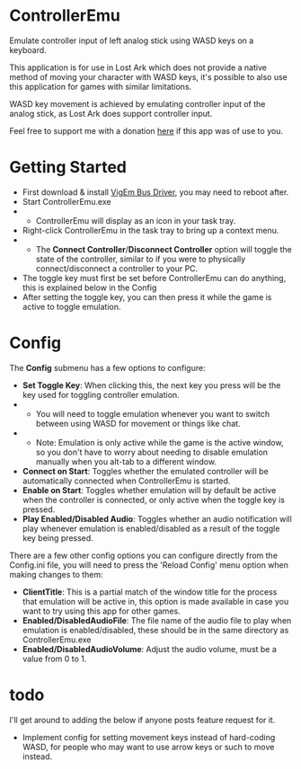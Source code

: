 # ControllerEmu
Emulate controller input of left analog stick using WASD keys on a keyboard.

This application is for use in Lost Ark which does not provide a native method of moving your character with WASD keys, it's possible to also use this application for games with similar limitations.

WASD key movement is achieved by emulating controller input of the analog stick, as Lost Ark does support controller input.

Feel free to support me with a donation [here](https://streamlabs.com/primpri) if this app was of use to you.

# Getting Started
- First download & install [VigEm Bus Driver](https://github.com/ViGEm/ViGEmBus/releases/tag/setup-v1.17.333), you may need to reboot after.
- Start ControllerEmu.exe
- - ControllerEmu will display as an icon in your task tray.
- Right-click ControllerEmu in the task tray to bring up a context menu.
- - The **Connect Controller**/**Disconnect Controller** option will toggle the state of the controller, similar to if you were to physically connect/disconnect a controller to your PC.
- The toggle key must first be set before ControllerEmu can do anything, this is explained below in the Config
- After setting the toggle key, you can then press it while the game is active to toggle emulation.

# Config
The **Config** submenu has a few options to configure:
- **Set Toggle Key**: When clicking this, the next key you press will be the key used for toggling controller emulation.
- - You will need to toggle emulation whenever you want to switch between using WASD for movement or things like chat.
- - Note: Emulation is only active while the game is the active window, so you don't have to worry about needing to disable emulation manually when you alt-tab to a different window.
- **Connect on Start**: Toggles whether the emulated controller will be automatically connected when ControllerEmu is started.
- **Enable on Start**: Toggles whether emulation will by default be active when the controller is connected, or only active when the toggle key is pressed.
- **Play Enabled/Disabled Audio**: Toggles whether an audio notification will play whenever emulation is enabled/disabled as a result of the toggle key being pressed.

There are a few other config options you can configure directly from the Config.ini file, you will need to press the 'Reload Config' menu option when making changes to them:
- **ClientTitle**: This is a partial match of the window title for the process that emulation will be active in, this option is made available in case you want to try using this app for other games.
- **Enabled/DisabledAudioFile**: The file name of the audio file to play when emulation is enabled/disabled, these should be in the same directory as ControllerEmu.exe
- **Enabled/DisabledAudioVolume**: Adjust the audio volume, must be a value from 0 to 1.

# todo
I'll get around to adding the below if anyone posts feature request for it.
- Implement config for setting movement keys instead of hard-coding WASD, for people who may want to use arrow keys or such to move instead.

